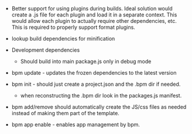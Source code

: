 
* Better support for using plugins during builds.  Ideal solution would create a .js file for each plugin and load it in a separate context.  This would  allow each plugin to actually require other dependencies, etc.  This is required to properly support format plugins.

* lookup build dependencies for minification

* Development dependencies
  * Should build into main package.js only in debug mode

* bpm update - updates the frozen dependencies to the latest version

* bpm init - should just create a project.json and the .bpm dir if needed.
  * when reconstructing the .bpm dir look in the packages.js manifest.

* bpm add/remove should automatically create the JS/css files as needed 
  instead of making them part of the template.

* bpm app enable - enables app management by bpm.